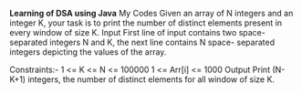 **Learning of DSA using Java**
My Codes
Given an array of N integers and an integer K, your task is to print the number of distinct elements present in every window of size K.
Input
First line of input contains two space- separated integers N and K, the next line contains N space- separated integers depicting the values of the array.

Constraints:-
1 <= K <= N <= 100000
1 <= Arr[i] <= 1000
Output
Print (N- K+1) integers, the number of distinct elements for all window of size K.